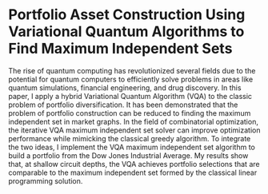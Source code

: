 # Portfolio Asset Construction Using Variational Quantum Algorithms to Find Maximum Independent Sets
The rise of quantum computing has revolutionized several fields due to the potential for quantum computers to efficiently solve problems in areas like quantum simulations, financial engineering, and drug discovery. In this paper, I apply a hybrid Variational Quantum Algorithm (VQA) to the classic problem of portfolio diversification. It has been demonstrated that the problem of portfolio construction can be reduced to finding the maximum independent set in market graphs. In the field of combinatorial optimization, the iterative VQA maximum independent set solver can improve optimization performance while mimicking the classical greedy algorithm. To integrate the two ideas, I implement the VQA maximum independent set algorithm to build a portfolio from the Dow Jones Industrial Average. My results show that, at shallow circuit depths, the VQA achieves portfolio selections that are comparable to the maximum independent set formed by the classical linear programming solution. 
